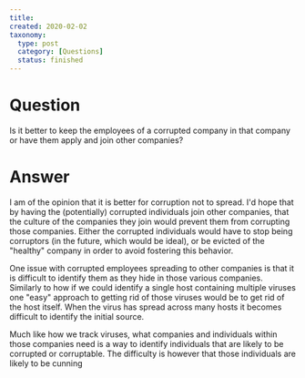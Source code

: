 ```yaml
---
title:
created: 2020-02-02
taxonomy:
  type: post
  category: [Questions]
  status: finished
---
```


# Question
Is it better to keep the employees of a corrupted company in that company or have them apply and join other companies?

# Answer
I am of the opinion that it is better for corruption not to spread. I'd hope that by having the (potentially) corrupted individuals join other companies, that the culture of the companies they join would prevent them from corrupting those companies. Either the corrupted individuals would have to stop being corruptors (in the future, which would be ideal), or be evicted of the "healthy" company in order to avoid fostering this behavior.

One issue with corrupted employees spreading to other companies is that it is difficult to identify them as they hide in those various companies. Similarly to how if we could identify a single host containing multiple viruses one "easy" approach to getting rid of those viruses would be to get rid of the host itself. When the virus has spread across many hosts it becomes difficult to identify the initial source.

Much like how we track viruses, what companies and individuals within those companies need is a way to identify individuals that are likely to be corrupted or corruptable. The difficulty is however that those individuals are likely to be cunning
